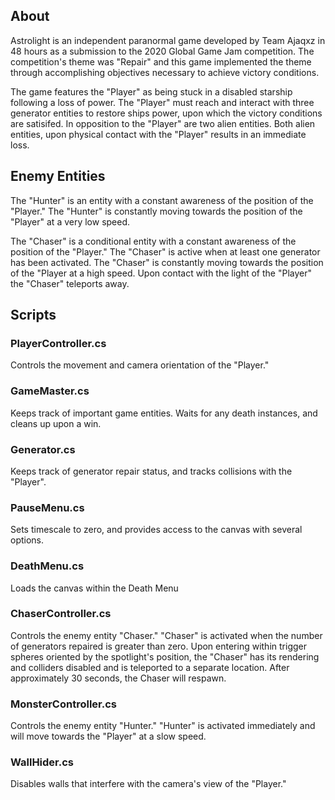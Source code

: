 ## About
Astrolight is an independent paranormal game developed by Team Ajaqxz in 48 hours as a submission to the 2020 Global Game Jam competition. The competition's theme was "Repair" and this game implemented the theme through accomplishing objectives necessary to achieve victory conditions.

The game features the "Player" as being stuck in a disabled starship following a loss of power. The "Player" must reach and interact with three generator entities to restore ships power, upon which the victory conditions are satisifed. In opposition to the "Player" are two alien entities. Both alien entities, upon physical contact with the "Player" results in an immediate loss.

## Enemy Entities

The "Hunter" is an entity with a constant awareness of the position of the "Player." The "Hunter" is constantly moving towards the position of the "Player" at a very low speed.

The "Chaser" is a conditional entity with a constant awareness of the position of the "Player." The "Chaser" is active when at least one generator has been activated.  The "Chaser" is constantly moving towards the position of the "Player at a high speed. Upon contact with the light of the "Player" the "Chaser" teleports away.


## Scripts

### PlayerController.cs

Controls the movement and camera orientation of the "Player."

### GameMaster.cs

Keeps track of important game entities. Waits for any death instances, and cleans up upon a win.

### Generator.cs

Keeps track of generator repair status, and tracks collisions with the "Player".

### PauseMenu.cs

Sets timescale to zero, and provides access to the canvas with several options.

### DeathMenu.cs

Loads the canvas within the Death Menu

### ChaserController.cs

Controls the enemy entity "Chaser." "Chaser" is activated when the number of generators repaired is greater than zero. Upon entering within trigger spheres oriented by the spotlight's position, the "Chaser" has its rendering and colliders disabled and is teleported to a separate location. After approximately 30 seconds, the Chaser will respawn.

### MonsterController.cs

Controls the enemy entity "Hunter." "Hunter" is activated immediately and will move towards the "Player" at a slow speed.

### WallHider.cs

Disables walls that interfere with the camera's view of the "Player."
